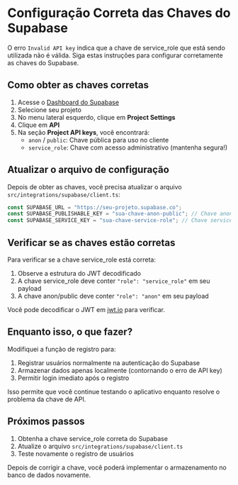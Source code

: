# Configuração Correta das Chaves do Supabase

O erro `Invalid API key` indica que a chave de service_role que está sendo utilizada não é válida. Siga estas instruções para configurar corretamente as chaves do Supabase.

## Como obter as chaves corretas

1. Acesse o [Dashboard do Supabase](https://app.supabase.com/)
2. Selecione seu projeto
3. No menu lateral esquerdo, clique em **Project Settings**
4. Clique em **API**
5. Na seção **Project API keys**, você encontrará:
   - `anon` / `public`: Chave pública para uso no cliente
   - `service_role`: Chave com acesso administrativo (mantenha segura!)

## Atualizar o arquivo de configuração

Depois de obter as chaves, você precisa atualizar o arquivo `src/integrations/supabase/client.ts`:

```typescript
const SUPABASE_URL = "https://seu-projeto.supabase.co";
const SUPABASE_PUBLISHABLE_KEY = "sua-chave-anon-public"; // Chave anon/public
const SUPABASE_SERVICE_KEY = "sua-chave-service-role"; // Chave service_role
```

## Verificar se as chaves estão corretas

Para verificar se a chave service_role está correta:

1. Observe a estrutura do JWT decodificado
2. A chave service_role deve conter `"role": "service_role"` em seu payload
3. A chave anon/public deve conter `"role": "anon"` em seu payload

Você pode decodificar o JWT em [jwt.io](https://jwt.io/) para verificar.

## Enquanto isso, o que fazer?

Modifiquei a função de registro para:

1. Registrar usuários normalmente na autenticação do Supabase
2. Armazenar dados apenas localmente (contornando o erro de API key)
3. Permitir login imediato após o registro

Isso permite que você continue testando o aplicativo enquanto resolve o problema da chave de API.

## Próximos passos

1. Obtenha a chave service_role correta do Supabase
2. Atualize o arquivo `src/integrations/supabase/client.ts`
3. Teste novamente o registro de usuários

Depois de corrigir a chave, você poderá implementar o armazenamento no banco de dados novamente. 